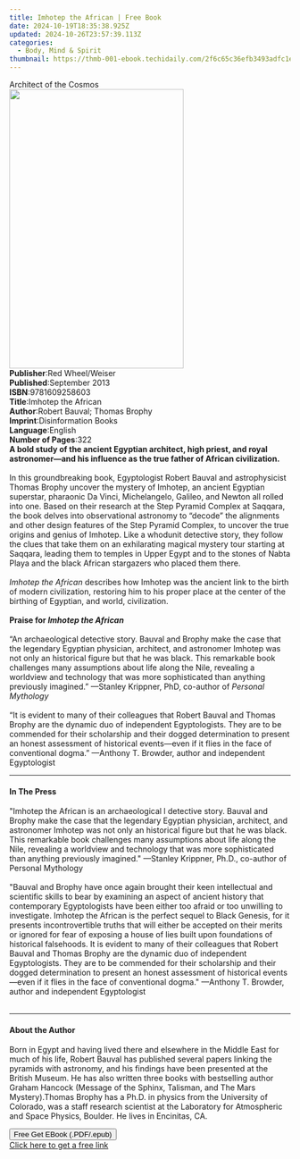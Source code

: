 ```yaml
---
title: Imhotep the African | Free Book
date: 2024-10-19T18:35:38.925Z
updated: 2024-10-26T23:57:39.113Z
categories:
  - Body, Mind & Spirit
thumbnail: https://thmb-001-ebook.techidaily.com/2f6c65c36efb3493adfc1e683490080cad3e0e95ef29c03a1cf0cb82c6a01d46.jpg
---
```

<main id="book-container">
  <div class="flex flex-col">
    <div class="book-brief flex-1 py-6 px-4 sm:p-6 md:py-10 md:px-8">
      <!-- brief-->
      <div class="book-brief-main">Architect of the Cosmos</div>
    </div>
    <div
      class="book-meta-info flex-1 grid gap-4 col-start-1 col-end-3 row-start-1 sm:mb-6 sm:grid-cols-4 lg:gap-6 lg:col-start-2 lg:row-end-6 lg:row-span-6 lg:mb-0"
    >
      <div
        class="book-meta-info-left place-content-center mt-4 p-4 text-sm leading-6 col-start-2 col-span-2 dark:text-slate-400"
      >
        <img
          class="w-full h-500 object-cover rounded-lg sm:h-255 sm:col-span-2 lg:col-span-full"
          src="https://img-001-ebook.techidaily.com/5dcb893dc51089a7afdeb16843c72abf63eb9deb398d7ed4965c00db2bac2fda.jpg"
          alt=""
          width="312"
          height="500"
        />
      </div>
      <div
        class="book-meta-info-right mt-2 col-start-1 row-start-2 col-span-3 self-center"
      >
        <!-- meta data  -->
        <div class="flex flex-col px-4 md:px-8">
          <div class="flex-1">
            <strong>Publisher</strong>:<span class="px-2"
              >Red Wheel/Weiser</span
            >
          </div>
          <div class="flex-1">
            <strong>Published</strong>:<span class="px-2">September 2013</span>
          </div>
          <div class="flex-1">
            <strong>ISBN</strong>:<span class="px-2">9781609258603</span>
          </div>
          <div class="flex-1">
            <strong>Title</strong>:<span class="px-2">Imhotep the African</span>
          </div>
          <div class="flex-1">
            <strong>Author</strong>:<span class="px-2"
              >Robert Bauval; Thomas Brophy</span
            >
          </div>
          <div class="flex-1">
            <strong>Imprint</strong>:<span class="px-2"
              >Disinformation Books</span
            >
          </div>
          <div class="flex-1">
            <strong>Language</strong>:<span class="px-2">English</span>
          </div>
          <div class="flex-1">
            <strong>Number of Pages</strong>:<span class="px-2">322</span>
          </div>
        </div>
      </div>
    </div>
    <div class="book-description flex-1 py-6 px-4 sm:p-6 md:py-10 md:px-8">
      <div class="book-description-main">
        <div accordion-content="" id="description">
          <b
            >A bold study of the ancient Egyptian architect, high priest, and
            royal astronomer—and his influence as the true father of African
            civilization.</b
          ><br /><br />In this groundbreaking book, Egyptologist Robert Bauval
          and astrophysicist Thomas Brophy uncover the mystery of Imhotep, an
          ancient Egyptian superstar, pharaonic Da Vinci, Michelangelo, Galileo,
          and Newton all rolled into one. Based on their research at the Step
          Pyramid Complex at Saqqara, the book delves into observational
          astronomy to “decode” the alignments and other design features of the
          Step Pyramid Complex, to uncover the true origins and genius of
          Imhotep. Like a whodunit detective story, they follow the clues that
          take them on an exhilarating magical mystery tour starting at Saqqara,
          leading them to temples in Upper Egypt and to the stones of Nabta
          Playa and the black African stargazers who placed them there.<br /><br /><i
            >Imhotep the African</i
          >
          describes how Imhotep was the ancient link to the birth of modern
          civilization, restoring him to his proper place at the center of the
          birthing of Egyptian, and world, civilization.<br /><br /><b
            >Praise for <i>Imhotep the African</i></b
          ><br /><br />“An archaeological detective story. Bauval and Brophy
          make the case that the legendary Egyptian physician, architect, and
          astronomer Imhotep was not only an historical figure but that he was
          black. This remarkable book challenges many assumptions about life
          along the Nile, revealing a worldview and technology that was more
          sophisticated than anything previously imagined.” —Stanley Krippner,
          PhD, co-author of <i>Personal Mythology</i><br /><br />“It is evident
          to many of their colleagues that Robert Bauval and Thomas Brophy are
          the dynamic duo of independent Egyptologists. They are to be commended
          for their scholarship and their dogged determination to present an
          honest assessment of historical events—even if it flies in the face of
          conventional dogma.” —Anthony T. Browder, author and independent
          Egyptologist
        </div>
        <div class="accordion-fader"></div>
      </div>
    </div>
    <div class="book-excerpts flex-1 py-6 px-4 sm:p-6 md:py-10 md:px-8">
      <!-- excerpts-->
      <div class="book-excerpts-main">
        <hr />
        <h4 class="placeholder placeholder-heading">
          <span>In The Press</span>
        </h4>
        <p>
          "Imhotep the African is an archaeological l detective story. Bauval
          and Brophy make the case that the legendary Egyptian physician,
          architect, and astronomer Imhotep was not only an historical figure
          but that he was black. This remarkable book challenges many
          assumptions about life along the Nile, revealing a worldview and
          technology that was more sophisticated than anything previously
          imagined." —Stanley Krippner, Ph.D., co-author of Personal
          Mythology<br /><br />"Bauval and Brophy have once again brought their
          keen intellectual and scientific skills to bear by examining an aspect
          of ancient history that contemporary Egyptologists have been either
          too afraid or too unwilling to investigate. Imhotep the African is the
          perfect sequel to Black Genesis, for it presents incontrovertible
          truths that will either be accepted on their merits or ignored for
          fear of exposing a house of lies built upon foundations of historical
          falsehoods. It is evident to many of their colleagues that Robert
          Bauval and Thomas Brophy are the dynamic duo of independent
          Egyptologists. They are to be commended for their scholarship and
          their dogged determination to present an honest assessment of
          historical events—even if it flies in the face of conventional dogma."
          —Anthony T. Browder, author and independent Egyptologist<br /><br />
        </p>
      </div>
    </div>
    <div class="book-about-author flex-1 py-6 px-4 sm:p-6 md:py-10 md:px-8">
      <!-- about author-->
      <div class="book-main-author-main">
        <hr />
        <h4 class="placeholder placeholder-heading">
          <span>About the Author</span>
        </h4>
        <p>
          Born in Egypt and having lived there and elsewhere in the Middle East
          for much of his life, Robert Bauval has published several papers
          linking the pyramids with astronomy, and his findings have been
          presented at the British Museum. He has also written three books with
          bestselling author Graham Hancock (Message of the Sphinx, Talisman,
          and The Mars Mystery).Thomas Brophy has a Ph.D. in physics from the
          University of Colorado, was a staff research scientist at the
          Laboratory for Atmospheric and Space Physics, Boulder. He lives in
          Encinitas, CA.
        </p>
      </div>
    </div>
    <div class="book-free-get flex-1 py-6 px-4 sm:p-6 md:py-10 md:px-8">
      <button
        id="btn-free-get"
        class="bg-blue-500 hover:bg-blue-700 text-white font-bold py-2 px-4 rounded"
      >
        Free Get EBook (.PDF/.epub)
      </button>
      <div id="countdown-display" class="px-2 text-lg mt-2"></div>
      <a
        id="free-link"
        class="hidden bg-blue-500 hover:bg-blue-700 text-white font-bold py-2 px-4 rounded"
        href="https://www.ebooks.com/en-us/book/210877217/imhotep-the-african/robert-bauval/"
        target="_blank"
        >Click here to get a free link</a
      >
    </div>
    <script>
      let countdownTime = 0;
      let countdownInterval = null;
      document
        .getElementById('btn-free-get')
        .addEventListener('click', startCountdown);
      function startCountdown() {
        countdownTime = new Date().getTime() + 60000 * 3;
        countdownInterval = setInterval(updateCountdown, 1000);
        document.getElementById('btn-free-get').disabled = true;
        document
          .getElementById('btn-free-get')
          .classList.add('bg-gray-500', 'cursor-not-allowed');
      }
      function updateCountdown() {
        let currentTime = new Date().getTime();
        let timeLeft = countdownTime - currentTime;
        let secondsLeft = Math.floor(timeLeft / 1000);
        document.getElementById('countdown-display').innerHTML =
          `Remaining time: ${secondsLeft} seconds.`;
        if (secondsLeft <= 0) {
          clearInterval(countdownInterval);
          document.getElementById('btn-free-get').classList.add('hidden');
          document.getElementById('free-link').classList.remove('hidden');
          document.getElementById('countdown-display').innerHTML = '';
        }
      }
    </script>
  </div>
</main>

<ins class="adsbygoogle"
      style="display:block"
      data-ad-client="ca-pub-7571918770474297"
      data-ad-slot="8358498916"
      data-ad-format="auto"
      data-full-width-responsive="true"></ins>
    